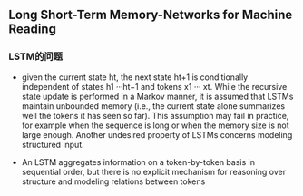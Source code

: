 ## Long Short-Term Memory-Networks for Machine Reading

### LSTM的问题
* given the current state ht, the next state ht+1 is conditionally independent of states h1 ···ht−1 and tokens x1 ··· xt. 
While the recursive state update is performed in a Markov manner, it is assumed that LSTMs maintain unbounded memory
(i.e., the current state alone summarizes well the tokens it has seen so far). This assumption may fail in practice, 
for example when the sequence is long or when the memory size is not large enough. Another undesired property of LSTMs concerns modeling
structured input.

*  An LSTM aggregates information on a token-by-token basis in sequential order, but there is no explicit mechanism for reasoning over
structure and modeling relations between tokens

